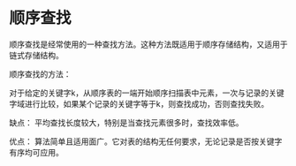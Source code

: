 # 顺序查找
顺序查找是经常使用的一种查找方法。这种方法既适用于顺序存储结构，又适用于链式存储结构。


顺序查找的方法：

对于给定的关键字k，从顺序表的一端开始顺序扫描表中元素，一次与记录的关键字域进行比较，如果某个记录的关键字等于k，则查找成功，否则查找失败。


缺点：
平均查找长度较大，特别是当查找元素很多时，查找效率低。

优点：
算法简单且适用面广。它对表的结构无任何要求，无论记录是否按关键字有序均可应用。